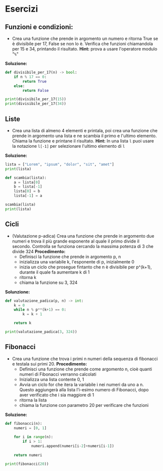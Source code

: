# Esercizi

## Funzioni e condizioni:

- Crea una funzione che prende in argomento un numero e ritorna True se è divisibile per 17, False se non lo è. Verifica che funzioni chiamandola per 15 e 34, printando il risultato. **Hint:** prova a usare l'operatore modulo "```%```"

**Soluzione:**
``` python
def divisibile_per_17(n) -> bool:
    if n % 17 == 0:
        return True
    else:
        return False

print(divisibile_per_17(15))
print(divisibile_per_17(34))
```

## Liste

- Crea una lista di almeno 4 elementi e printala, poi crea una funzione che prende in argomento una lista e ne scambia il primo e l'ultimo elemento. Chiama la funzione e printane il risultato.
**Hint:** In una lista ```l``` puoi usare la notazione ```l[-1]``` per selezionare l'ultimo elemento di ```l```

**Soluzione:**
``` python
lista = ["Lorem", "ipsum", "dolor", "sit", "amet"]
print(lista)

def scambia(lista):
    a = lista[0]
    b = lista[-1]
    lista[0] = b
    lista[-1] = a

scambia(lista)
print(lista)
```

## Cicli

- (Valutazione p-adica) Crea una funzione che prende in argomento due numeri e trova il più grande esponente al quale il primo divide il secondo.
Controlla se funziona cercando la massima potenza di 3 che divide 324
**Procedimento:**
    - Definisci la funzione che prende in argomento p, n
    - inizializza una variabile k, l'esponente di p, inizialmente 0
    - inizia un ciclo che prosegue fintanto che n è divisibile per p^(k+1), durante il quale fa aumentare k di 1
    - ritorna k
    - chiama la funzione su 3, 324

**Solunzione:**
``` python
def valutazione_padica(p, n) -> int:
    k = 0
    while n % p**(k+1) == 0:
        k = k + 1

    return k

print(valutazione_padica(3, 324))
```

## Fibonacci

- Crea una funzione che trova i primi n numeri della sequenza di fibonacci e testala sui primi 20. **Procedimento:**
    - Definisci una funzione che prende come argomento n, cioè quanti numeri di Fibonacci verranno calcolati
    - Inizializza una lista contente 0, 1
    - Avvia un ciclo for che itera la variabile i nei numeri da uno a n. Questo aggiungerà alla lista l'i-esimo numero di Fibonacci, dopo aver verificato che i sia maggiore di 1
    - ritorna la lista
    - chiama la funzione con parametro 20 per verificare che funzioni

**Soluzione:**
``` python
def fibonacci(n):
    numeri = [0, 1]
    
    for i in range(n):
        if i > 1:
            numeri.append(numeri[i-2]+numeri[i-1])
    
    return numeri

print(fibonacci(20))
```
